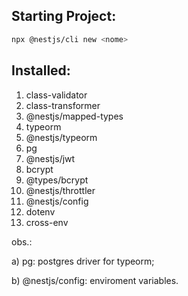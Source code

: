 ## Starting Project:

```bash
npx @nestjs/cli new <nome>
```

## Installed:

1. class-validator
2. class-transformer
3. @nestjs/mapped-types
4. typeorm
5. @nestjs/typeorm
6. pg
7. @nestjs/jwt
8. bcrypt
9. @types/bcrypt
10. @nestjs/throttler
11. @nestjs/config
12. dotenv
13. cross-env

obs.: 

a) pg: postgres driver for typeorm;

b) @nestjs/config: enviroment variables.
